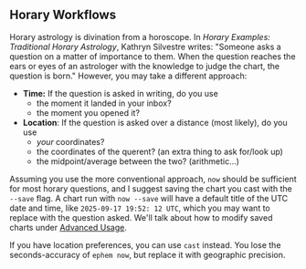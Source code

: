 ## Horary Workflows

Horary astrology is divination from a horoscope. In *Horary Examples: Traditional Horary Astrology*, Kathryn Silvestre writes: "Someone asks a question on a matter of importance to them. When the question reaches the ears or eyes of an astrologer with the knowledge to judge the chart, the question is born." However, you may take a different approach:

- **Time:** If the question is asked in writing, do you use
    * the moment it landed in your inbox?
    * the moment you opened it?
- **Location**: If the question is asked over a distance (most likely), do you use
    * *your* coordinates?
    * the coordinates of the querent? (an extra thing to ask for/look up)
    * the midpoint/average between the two? (arithmetic...)

Assuming you use the more conventional approach, `now` should be sufficient for most horary questions, and I suggest saving the chart you cast with the `--save` flag. A chart run with `now --save` will have a default title of the UTC date and time, like `2025-09-17 19:52: 12 UTC`, which you may want to replace with the question asked. We'll talk about how to modify saved charts under [Advanced Usage](./60-advanced-usage).

If you have location preferences, you can use `cast` instead. You lose the seconds-accuracy of `ephem now`, but replace it with geographic precision.

